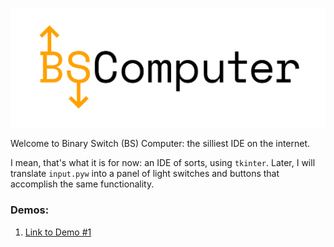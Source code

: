![logo](img/logo.png)

Welcome to Binary Switch (BS) Computer: the silliest IDE on the internet.

I mean, that's what it is for now: an IDE of sorts, using `tkinter`. Later, I will translate `input.pyw` into a panel of light switches and buttons that accomplish the same functionality.

### Demos:

1. [Link to Demo #1](https://www.youtube.com/watch?v=z2wleAoEfC4&ab_channel=AGForero)
